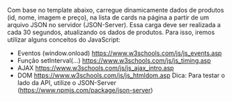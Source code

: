 Com base no template abaixo, carregue dinamicamente dados de produtos (id, nome, imagem e preço),  na lista de cards na página a partir de um arquivo JSON no servidor (JSON-Server). Essa carga deve ser realizada a cada 30 segundos, atualizando os dados de produtos. Para isso, iremos utilizar alguns conceitos do JavaScript:
- Eventos (window.onload)
https://www.w3schools.com/js/js_events.asp
- Função setInterval(...)
https://www.w3schools.com/js/js_timing.asp
- AJAX
https://www.w3schools.com/js/js_ajax_intro.asp
- DOM
https://www.w3schools.com/js/js_htmldom.asp
Dica: Para testar o lado da API, utilize o JSON-Server (https://www.npmjs.com/package/json-server)
